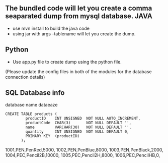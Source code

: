 The bundled code will let you create a comma seaparated dump from mysql database.
JAVA
----
- use mvn install to build the java code 
- using jar with args -tablename <tablename> will let you create the dump.

Python
----------
- Use app.py file to create dump using the python file.

(Please update the config files in both of the modules for the database connection details)



SQL Database info
-----------------
database name dataeaze
```
CREATE TABLE products (
         productID    INT UNSIGNED  NOT NULL AUTO_INCREMENT,
         productCode  CHAR(3)       NOT NULL DEFAULT '',
         name         VARCHAR(30)   NOT NULL DEFAULT '',
         quantity     INT UNSIGNED  NOT NULL DEFAULT 0,
         PRIMARY KEY  (productID)
       );
```
       
1001,PEN,PenRed,5000,
1002,PEN,PenBlue,8000,
1003,PEN,PenBlack,2000,
1004,PEC,Pencil2B,10000,
1005,PEC,Pencil2H,8000,
1006,PEC,PencilHB,0,
